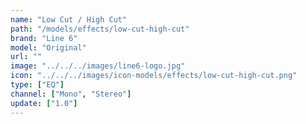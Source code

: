 ```yaml
---
name: "Low Cut / High Cut"
path: "/models/effects/low-cut-high-cut"
brand: "Line 6"
model: "Original"
url: ""
image: "../../../images/line6-logo.jpg"
icon: "../../../images/icon-models/effects/low-cut-high-cut.png"
type: ["EQ"]
channel: ["Mono", "Stereo"]
update: ["1.0"]
---
```

